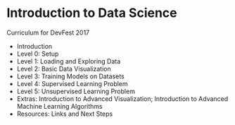 # Introduction to Data Science
Curriculum for DevFest 2017
- Introduction
- Level 0: Setup
- Level 1: Loading and Exploring Data
- Level 2: Basic Data Visualization
- Level 3: Training Models on Datasets
- Level 4: Supervised Learning Problem
- Level 5: Unsupervised Learning Problem
- Extras: Introduction to Advanced Visualization; Introduction to Advanced Machine Learning Algorithms
- Resources: Links and Next Steps
